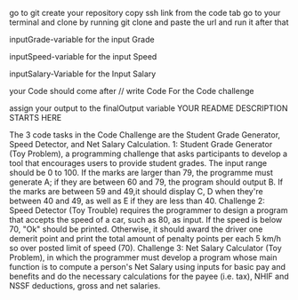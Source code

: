 go to git create your repository
copy ssh link from the code tab
go to your terminal and clone by running git clone and paste the url and run it
after that

inputGrade-variable for the input Grade

inputSpeed-variable for the input Speed

inputSalary-Variable for the Input Salary

your Code should come after // write Code For the Code challenge

assign your output to the finalOutput variable
YOUR README DESCRIPTION STARTS HERE

The 3 code tasks in the Code Challenge are the Student Grade Generator, Speed Detector, and Net Salary Calculation. 1: Student Grade Generator (Toy Problem), a programming challenge that asks participants to develop a tool that encourages users to provide student grades. The input range should be 0 to 100. If the marks are larger than 79, the programme must generate A; if they are between 60 and 79, the program should output B. If the marks are between 59 and 49,it should display C, D when they're between 40 and 49, as well as E if they are less than 40. Challenge 2: Speed Detector (Toy Trouble) requires the programmer to design a program that accepts the speed of a car, such as 80, as input. If the speed is below 70, "Ok" should be printed. Otherwise, it should award the driver one demerit point and print the total amount of penalty points per each 5 km/h so over posted limit of speed (70). Challenge 3: Net Salary Calculator (Toy Problem), in which the programmer must develop a program whose main function is to compute a person's Net Salary using inputs for basic pay and benefits and do the necessary calculations for the payee (i.e. tax), NHIF and NSSF deductions, gross and net salaries.
